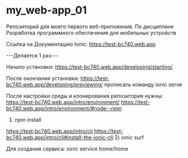 # my_web-app_01
Репозиторий для моего первого веб-приложения. По дисциплине Разработка программного обеспечения для мобильных устройств

Ссылка на Документацию Ionic:
https://test-bc740.web.app

---Делается 1 раз---

Начало установки:
https://test-bc740.web.app/developing/starting/

После окончания установки:
https://test-bc740.web.app/developing/previewing/
прописать команду
    ionic serve

После настройки среды и клонирования репозитория нужны:
https://test-bc740.web.app/intro/environment/
https://test-bc740.web.app/intro/environment/#node--npm
1) npm install

https://test-bc740.web.app/intro/cli
https://test-bc740.web.app/intro/cli#install-the-ionic-cli
2) ionic surf


Для создания сервиса:
ionic service home/home